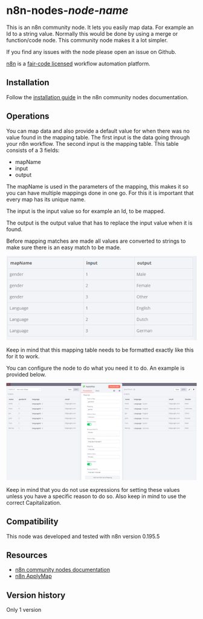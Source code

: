 # n8n-nodes-_node-name_

This is an n8n community node. It lets you easily map data. For example an Id to a string value.
Normally this would be done by using a merge or function/code node. This community node makes it a lot simpler.

If you find any issues with the node please open an issue on Github.

[n8n](https://n8n.io/) is a [fair-code licensed](https://docs.n8n.io/reference/license/) workflow automation platform.

## Installation

Follow the [installation guide](https://docs.n8n.io/integrations/community-nodes/installation/) in the n8n community nodes documentation.

## Operations

You can map data and also provide a default value for when there was no value found in the mapping table.
The first input is the data going through your n8n workflow. 
The second input is the mapping table.
This table consists of a 3 fields:
* mapName
* input
* output

The mapName is used in the parameters of the mapping, this makes it so you can have multiple mappings done in one go.
For this it is important that every map has its unique name.

The input is the input value so for example an Id, to be mapped.

The output is the output value that has to replace the input value when it is found.

Before mapping matches are made all values are converted to strings to make sure there is an easy match to be made.

![mappingTable](https://github.com/bramkn/n8n-nodes-applymap/blob/master/images/mappingTable.png)

Keep in mind that this mapping table needs to be formatted exactly like this for it to work.

You can configure the node to do what you need it to do. An example is provided below.

![example](https://github.com/bramkn/n8n-nodes-applymap/blob/master/images/exampleConfig.png)

Keep in mind that you do not use expressions for setting these values unless you have a specific reason to do so.
Also keep in mind to use the correct Capitalization. 

## Compatibility

This node was developed and tested with n8n version 0.195.5


## Resources

* [n8n community nodes documentation](https://docs.n8n.io/integrations/community-nodes/)
* [n8n ApplyMap](https://github.com/bramkn/n8n-nodes-applymap.git)

## Version history

Only 1 version
